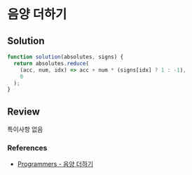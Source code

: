 # 음양 더하기

## Solution

```js
function solution(absolutes, signs) {
  return absolutes.reduce(
    (acc, num, idx) => acc + num * (signs[idx] ? 1 : -1),
    0
  );
}
```

## Review

특이사항 없음

### References

- [Programmers - 음양 더하기](https://programmers.co.kr/learn/courses/30/lessons/76501)
